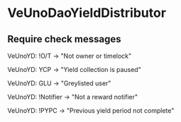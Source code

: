 # VeUnoDaoYieldDistributor

## Require check messages
VeUnoYD: !O/T -> "Not owner or timelock"

VeUnoYD: YCP -> "Yield collection is paused"

VeUnoYD: GLU -> "Greylisted user"

VeUnoYD: !Notifier -> "Not a reward notifier"

VeUnoYD: !PYPC -> "Previous yield period not complete"<!--  Previous yield period must be complete before changing the duration for the new period -->

